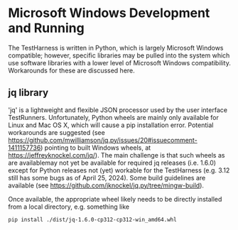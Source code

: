 # Microsoft Windows Development and Running

The TestHarness is written in Python, which is largely Microsoft Windows compatible; however, specific libraries may be pulled into the system which use software libraries with a lower level of Microsoft Windows compatibility. Workarounds for these are discussed here.

## jq library

'jq' is a lightweight and flexible JSON processor used by the user interface TestRunners. Unfortunately, Python wheels are mainly only available for Linux and Mac OS X, which will cause a pip installation error. Potential workarounds are suggested (see https://github.com/mwilliamson/jq.py/issues/20#issuecomment-1411157736) pointing to built Windows wheels, at https://jeffreyknockel.com/jq/). The main challenge is that such wheels as are availablemay not yet be available for required jq releases (i.e. 1.6.0) except for Python releases not (yet) workable for the TestHarness (e.g. 3.12 still has some bugs as of April 25, 2024).  Some build guidelines are available (see https://github.com/jknockel/jq.py/tree/mingw-build).

Once available, the appropriate wheel likely needs to be directly installed from a local directory, e.g. something like 

```
pip install ./dist/jq-1.6.0-cp312-cp312-win_amd64.whl
```
